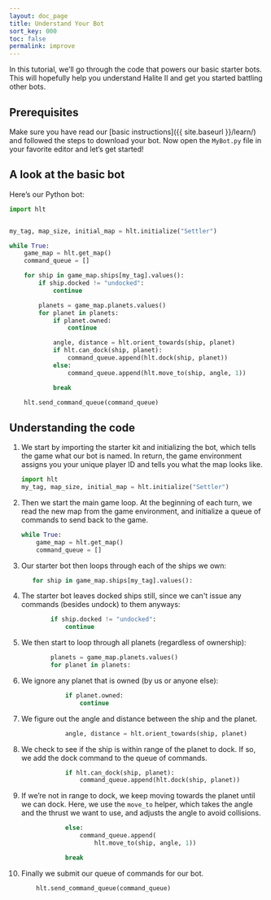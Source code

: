 ```yaml
---
layout: doc_page
title: Understand Your Bot
sort_key: 000
toc: false
permalink: improve
---
```


In this tutorial, we’ll go through the code that powers our basic starter bots. This will hopefully help you understand Halite II and get you started battling other bots.

## Prerequisites

Make sure you have read our [basic instructions]({{ site.baseurl }}/learn/) and followed the steps to download your bot.
Now open the `MyBot.py` file in your favorite editor and let’s get started!

## A look at the basic bot

Here’s our Python bot:

```python
import hlt


my_tag, map_size, initial_map = hlt.initialize("Settler")

while True:
    game_map = hlt.get_map()
    command_queue = []

    for ship in game_map.ships[my_tag].values():
        if ship.docked != "undocked":
            continue

        planets = game_map.planets.values()
        for planet in planets:
            if planet.owned:
                continue

            angle, distance = hlt.orient_towards(ship, planet)
            if hlt.can_dock(ship, planet):
                command_queue.append(hlt.dock(ship, planet))
            else:
                command_queue.append(hlt.move_to(ship, angle, 1))

            break

    hlt.send_command_queue(command_queue)
```

## Understanding the code

1. We start by importing the starter kit and initializing the bot, which tells the game what our bot is named. In return, the game environment assigns you your unique player ID and tells you what the map looks like.

    ```python
    import hlt
    my_tag, map_size, initial_map = hlt.initialize("Settler")
    ```

2. Then we start the main game loop. At the beginning of each turn, we read the new map from the game environment, and initialize a queue of commands to send back to the game.

    ```python
    while True:
        game_map = hlt.get_map()
        command_queue = []
    ```

3. Our starter bot then loops through each of the ships we own:

    ```python
       for ship in game_map.ships[my_tag].values():
    ```

4. The starter bot leaves docked ships still, since we can't issue any commands (besides undock) to them anyways:

    ```python
            if ship.docked != "undocked":
                continue
    ```

5. We then start to loop through all planets (regardless of ownership):

    ```python
            planets = game_map.planets.values()
            for planet in planets:
    ```

6. We ignore any planet that is owned (by us or anyone else):

    ```python
                if planet.owned:
                    continue
    ```

7. We figure out the angle and distance between the ship and the planet.

    ```python
                angle, distance = hlt.orient_towards(ship, planet)
    ```

8. We check to see if the ship is within range of the planet to dock. If so, we add the dock command to the queue of commands.

    ```python
                if hlt.can_dock(ship, planet):
                    command_queue.append(hlt.dock(ship, planet))
    ```

9. If we’re not in range to dock, we keep moving towards the planet until we can dock. Here, we use the `move_to` helper, which takes the angle and the thrust we want to use, and adjusts the angle to avoid collisions. 

    ```python
                else:
                    command_queue.append(
                        hlt.move_to(ship, angle, 1))

                break
    ```


10. Finally we submit our queue of commands for our bot.
    ```python
        hlt.send_command_queue(command_queue)
    ```


